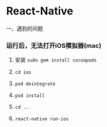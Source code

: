 # React-Native

一、遇到的问题

### 运行后，无法打开iOS模拟器(mac)

1. 安装 `sudo gem install cocoapods`

2. `cd ios`

3. `pod deintegrate`

4. `pod install`

5. `cd ..`

6. `react-native run-ios`